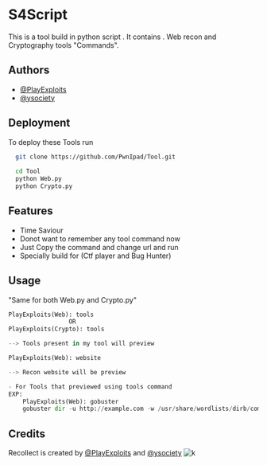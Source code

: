 
#   S4Script

This is a tool build in python script . It contains .
Web recon and Cryptography tools "Commands".

## Authors

- [@PlayExploits](https://www.github.com/PlayExploits)
- [@ysociety](https://www.github.com/ysociety)

## Deployment

To deploy these Tools run

```bash
  git clone https://github.com/PwnIpad/Tool.git
  
  cd Tool
  python Web.py
  python Crypto.py
```


## Features

- Time Saviour
- Donot want to remember any tool command now
- Just Copy the command and change url and run
- Specially build for (Ctf player and Bug Hunter)



## Usage
"Same for both Web.py and Crypto.py"
```python
PlayExploits(Web): tools 
                 OR
PlayExploits(Crypto): tools

--> Tools present in my tool will preview

PlayExploits(Web): website

--> Recon website will be preview

- For Tools that previewed using tools command
EXP: 
    PlayExploits(Web): gobuster
    gobuster dir -u http://example.com -w /usr/share/wordlists/dirb/common.txt -t 50 -o gobuster_results.txt
```


## Credits
Recollect is created by [@PlayExploits](https://www.github.com/PlayExploits) and [@ysociety](https://www.github.com/ysociety)
![k](https://github.com/user-attachments/assets/cfe4dc4b-4948-4ba0-a492-731ca163e45b)
